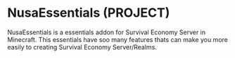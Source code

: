 # NusaEssentials (PROJECT)

NusaEssentials is a essentials addon for Survival Economy Server in Minecraft. This essentials have soo many features thats can make you more easily to creating Survival Economy Server/Realms.
